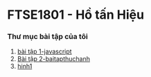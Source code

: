 # FTSE1801 - Hồ tấn Hiệu
### Thư mục bài tập của tôi

1. [bài tập 1-javascript](https://github.com/FASTTRACKSE/FTSE1801.LP2/tree/master/HieuHT/B%C3%A0i%20t%E1%BA%ADp%20javascript)
2. [Bài tập 2-baitapthuchanh](https://github.com/FASTTRACKSE/FTSE1801.LP2/tree/master/HieuHT/Baitapthuchanh)
3. [hinh1](https://github.com/FASTTRACKSE/FTSE1801.LP2/tree/master/HieuHT/hinh1)
